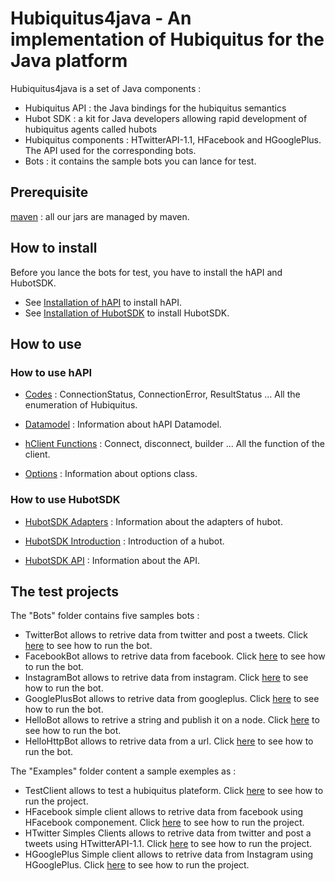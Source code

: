 # Hubiquitus4java - An implementation of Hubiquitus for the Java platform

Hubiquitus4java is a set of Java components :

* Hubiquitus API : the Java bindings for the hubiquitus semantics
* Hubot SDK : a kit for Java developers allowing rapid development of hubiquitus agents called hubots
* Hubiquitus components : HTwitterAPI-1.1, HFacebook and HGooglePlus. The API used for the corresponding bots.
* Bots : it contains the sample bots you can lance for test.


## Prerequisite

[maven](http://maven.apache.org/) : all our jars are managed by maven.

## How to install

Before you lance the bots for test, you have to install the hAPI and HubotSDK.

 * See [Installation of hAPI](https://github.com/hubiquitus/hubiquitus4java/blob/master/doc/hAPI/installation_hapi.md) to install hAPI.
 * See [Installation of HubotSDK](https://github.com/hubiquitus/hubiquitus4java/blob/master/doc/HubotSDK/installation_HubotSDK.md) to install HubotSDK.


## How to use

### How to use hAPI


 * [Codes](https://github.com/hubiquitus/hubiquitus4java/blob/master/doc/hAPI/Codes.md) : ConnectionStatus, ConnectionError, ResultStatus ... All the enumeration of Hubiquitus.



 * [Datamodel](https://github.com/hubiquitus/hubiquitus4java/blob/master/doc/hAPI/hAPI_Datamodel.md) : Information about hAPI Datamodel.



 * [hClient Functions](https://github.com/hubiquitus/hubiquitus4java/blob/master/doc/hAPI/HClient_functions.md) : Connect, disconnect, builder ... All the function of the client.



 * [Options](https://github.com/hubiquitus/hubiquitus4java/blob/master/doc/hAPI/Options.md) : Information about options class.



### How to use HubotSDK



 * [HubotSDK Adapters](https://github.com/hubiquitus/hubiquitus4java/blob/master/doc/HubotSDK/HubotsdkAdapters.md) : Information about the adapters of hubot.



 * [HubotSDK Introduction](https://github.com/hubiquitus/hubiquitus4java/blob/master/doc/HubotSDK/HubotSDKIntroduction.md) : Introduction of a hubot.



 * [HubotSDK API](https://github.com/hubiquitus/hubiquitus4java/blob/master/doc/HubotSDK/HubotSDK_API.md) : Information about the API.



## The test projects

The "Bots" folder contains five samples bots :

* TwitterBot allows to retrive data from twitter and post a tweets. Click [here](https://github.com/hubiquitus/hubiquitus4java/blob/master/doc/Bots/installation_TwitterBot.md) to see how to run the bot.
* FacebookBot allows to retrive data from facebook. Click [here](https://github.com/hubiquitus/hubiquitus4java/blob/master/doc/Bots/installation_FacebookBot.md) to see how to run the bot.
* InstagramBot allows to retrive data from instagram. Click [here](https://github.com/hubiquitus/hubiquitus4java/blob/master/doc/Bots/installation_InstagramBot.md) to see how to run the bot.
* GooglePlusBot allows to retrive data from googleplus. Click [here](https://github.com/hubiquitus/hubiquitus4java/blob/master/doc/Bots/installation_GooglePlusBot.md) to see how to run the bot.
* HelloBot allows to retrive a string and publish it on a node. Click [here](https://github.com/hubiquitus/hubiquitus4java/blob/master/doc/Bots/installation_HelloBot.md) to see how to run the bot.
* HelloHttpBot allows to retrive data from a url. Click [here](https://github.com/hubiquitus/hubiquitus4java/blob/master/doc/Bots/installation_HelloHttpBot.md) to see how to run the bot.


The "Examples" folder content a sample exemples as :

* TestClient allows to test a hubiquitus plateform. Click [here](https://github.com/hubiquitus/hubiquitus4java/blob/master/doc/Examples/TestClient.md) to see how to run the project.
* HFacebook simple client allows to retrive data from facebook using HFacebook componement. Click [here](https://github.com/hubiquitus/hubiquitus4java/blob/master/doc/Examples/HFacebookSimpleClient.md) to see how to run the project.
* HTwitter Simples Clients allows to retrive data from twitter and post a tweets using HTwitterAPI-1.1. Click [here](https://github.com/hubiquitus/hubiquitus4java/blob/master/doc/Examples/HTwitterSimpleClient.md) to see how to run the project.
* HGooglePlus Simple client allows to retrive data from Instagram using HGooglePlus. Click [here](https://github.com/hubiquitus/hubiquitus4java/blob/master/doc/Examples/HGooglePlusSimpleClient.md) to see how to run the project.

